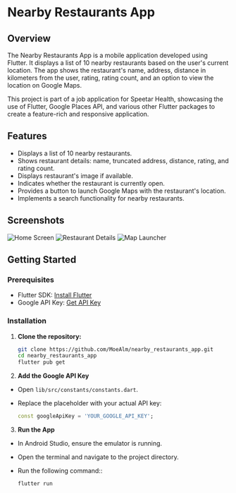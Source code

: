 # Nearby Restaurants App

## Overview

The Nearby Restaurants App is a mobile application developed using Flutter. It displays a list of 10 nearby restaurants based on the user's current location. The app shows the restaurant's name, address, distance in kilometers from the user, rating, rating count, and an option to view the location on Google Maps.

This project is part of a job application for Speetar Health, showcasing the use of Flutter, Google Places API, and various other Flutter packages to create a feature-rich and responsive application.

## Features

- Displays a list of 10 nearby restaurants.
- Shows restaurant details: name, truncated address, distance, rating, and rating count.
- Displays restaurant's image if available.
- Indicates whether the restaurant is currently open.
- Provides a button to launch Google Maps with the restaurant's location.
- Implements a search functionality for nearby restaurants.

## Screenshots

![Home Screen](screenshots/home_screen.jpg)
![Restaurant Details](screenshots/restaurant_details.jpg)
![Map Launcher](screenshots/map_launcher.jpg)

## Getting Started

### Prerequisites

- Flutter SDK: [Install Flutter](https://flutter.dev/docs/get-started/install)
- Google API Key: [Get API Key](https://developers.google.com/maps/documentation/places/web-service/get-api-key)

### Installation

1. **Clone the repository:**

   ```bash
   git clone https://github.com/MoeAlm/nearby_restaurants_app.git
   cd nearby_restaurants_app
   flutter pub get
2. **Add the Google API Key**
- Open `lib/src/constants/constants.dart`.
- Replace the placeholder with your actual API key:

   ```dart
   const googleApiKey = 'YOUR_GOOGLE_API_KEY';

3. **Run the App**
- In Android Studio, ensure the emulator is running.
- Open the terminal and navigate to the project directory.
- Run the following command::

   ```bash
   flutter run
